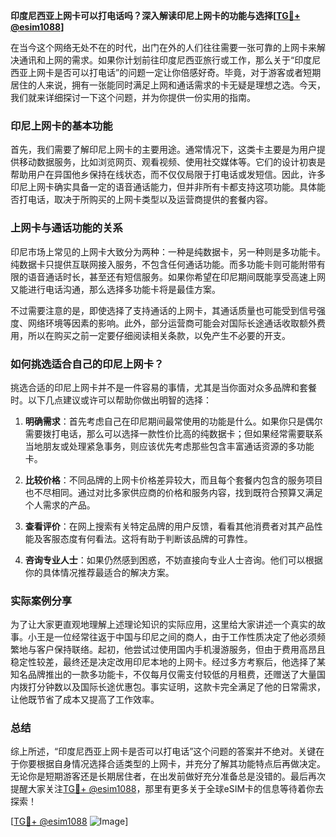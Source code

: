 **印度尼西亚上网卡可以打电话吗？深入解读印尼上网卡的功能与选择[[TG💪+ @esim1088](https://t.me/s/esim1088)]**

在当今这个网络无处不在的时代，出门在外的人们往往需要一张可靠的上网卡来解决通讯和上网的需求。如果你计划前往印度尼西亚旅行或工作，那么关于“印度尼西亚上网卡是否可以打电话”的问题一定让你倍感好奇。毕竟，对于游客或者短期居住的人来说，拥有一张能同时满足上网和通话需求的卡无疑是理想之选。今天，我们就来详细探讨一下这个问题，并为你提供一份实用的指南。

### 印尼上网卡的基本功能

首先，我们需要了解印尼上网卡的主要用途。通常情况下，这类卡主要是为用户提供移动数据服务，比如浏览网页、观看视频、使用社交媒体等。它们的设计初衷是帮助用户在异国他乡保持在线状态，而不仅仅局限于打电话或发短信。因此，许多印尼上网卡确实具备一定的语音通话能力，但并非所有卡都支持这项功能。具体能否打电话，取决于所购买的上网卡类型以及运营商提供的套餐内容。

### 上网卡与通话功能的关系

印尼市场上常见的上网卡大致分为两种：一种是纯数据卡，另一种则是多功能卡。纯数据卡只提供互联网接入服务，不包含任何通话功能。而多功能卡则可能附带有限的语音通话时长，甚至还有短信服务。如果你希望在印尼期间既能享受高速上网又能进行电话沟通，那么选择多功能卡将是最佳方案。

不过需要注意的是，即使选择了支持通话的上网卡，其通话质量也可能受到信号强度、网络环境等因素的影响。此外，部分运营商可能会对国际长途通话收取额外费用，所以在购买之前一定要仔细阅读相关条款，以免产生不必要的开支。

### 如何挑选适合自己的印尼上网卡？

挑选合适的印尼上网卡并不是一件容易的事情，尤其是当你面对众多品牌和套餐时。以下几点建议或许可以帮助你做出明智的选择：

1. **明确需求**：首先考虑自己在印尼期间最常使用的功能是什么。如果你只是偶尔需要拨打电话，那么可以选择一款性价比高的纯数据卡；但如果经常需要联系当地朋友或处理紧急事务，则应该优先考虑那些包含丰富通话资源的多功能卡。

2. **比较价格**：不同品牌的上网卡价格差异较大，而且每个套餐内包含的服务项目也不尽相同。通过对比多家供应商的价格和服务内容，找到既符合预算又满足个人需求的产品。

3. **查看评价**：在网上搜索有关特定品牌的用户反馈，看看其他消费者对其产品性能及客服态度有何看法。这将有助于判断该品牌的可靠性。

4. **咨询专业人士**：如果仍然感到困惑，不妨直接向专业人士咨询。他们可以根据你的具体情况推荐最适合的解决方案。

### 实际案例分享

为了让大家更直观地理解上述理论知识的实际应用，这里给大家讲述一个真实的故事。小王是一位经常往返于中国与印尼之间的商人，由于工作性质决定了他必须频繁地与客户保持联络。起初，他尝试过使用国内手机漫游服务，但由于费用高昂且稳定性较差，最终还是决定改用印尼本地的上网卡。经过多方考察后，他选择了某知名品牌推出的一款多功能卡，不仅每月仅需支付较低的月租费，还赠送了大量国内拨打分钟数以及国际长途优惠包。事实证明，这款卡完全满足了他的日常需求，让他既节省了成本又提高了工作效率。

### 总结

综上所述，“印度尼西亚上网卡是否可以打电话”这个问题的答案并不绝对。关键在于你要根据自身情况选择合适类型的上网卡，并充分了解其功能特点后再做决定。无论你是短期游客还是长期居住者，在出发前做好充分准备总是没错的。最后再次提醒大家关注[TG💪+ @esim1088](https://t.me/s/esim1088)，那里有更多关于全球eSIM卡的信息等待着你去探索！

[[TG💪+ @esim1088](https://t.me/s/esim1088) ![Image](https://i.postimg.cc/4NQfJmqS/Snipaste-2025-05-13-00-14-12.png)]